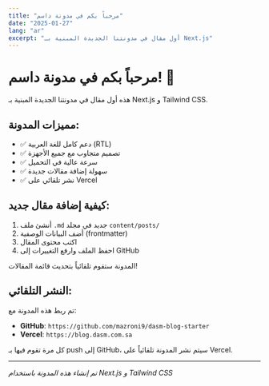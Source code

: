 ```yaml
---
title: "مرحباً بكم في مدونة داسم"
date: "2025-01-27"
lang: "ar"
excerpt: "أول مقال في مدونتنا الجديدة المبنية بـ Next.js"
---
```


# مرحباً بكم في مدونة داسم! 🎉

هذه أول مقال في مدونتنا الجديدة المبنية بـ Next.js و Tailwind CSS.

## مميزات المدونة:

- ✅ دعم كامل للغة العربية (RTL)
- ✅ تصميم متجاوب مع جميع الأجهزة
- ✅ سرعة عالية في التحميل
- ✅ سهولة إضافة مقالات جديدة
- ✅ نشر تلقائي على Vercel

## كيفية إضافة مقال جديد:

1. أنشئ ملف `.md` جديد في مجلد `content/posts/`
2. أضف البيانات الوصفية (frontmatter)
3. اكتب محتوى المقال
4. احفظ الملف وارفع التغييرات إلى GitHub

المدونة ستقوم تلقائياً بتحديث قائمة المقالات!

## النشر التلقائي:

تم ربط هذه المدونة مع:
- **GitHub**: `https://github.com/mazroni9/dasm-blog-starter`
- **Vercel**: `https://blog.dasm.com.sa`

كل مرة تقوم فيها بـ push إلى GitHub، سيتم نشر المدونة تلقائياً على Vercel.

---

*تم إنشاء هذه المدونة باستخدام Next.js و Tailwind CSS*
